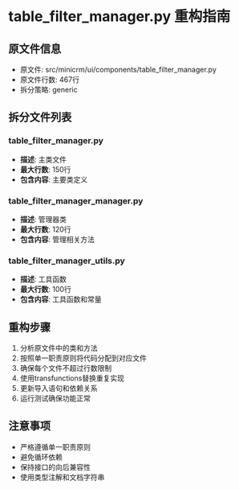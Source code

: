# table_filter_manager.py 重构指南

## 原文件信息
- 原文件: src/minicrm/ui/components/table_filter_manager.py
- 原文件行数: 467行
- 拆分策略: generic

## 拆分文件列表

### table_filter_manager.py
- **描述**: 主类文件
- **最大行数**: 150行
- **包含内容**: 主要类定义

### table_filter_manager_manager.py
- **描述**: 管理器类
- **最大行数**: 120行
- **包含内容**: 管理相关方法

### table_filter_manager_utils.py
- **描述**: 工具函数
- **最大行数**: 100行
- **包含内容**: 工具函数和常量

## 重构步骤

1. 分析原文件中的类和方法
2. 按照单一职责原则将代码分配到对应文件
3. 确保每个文件不超过行数限制
4. 使用transfunctions替换重复实现
5. 更新导入语句和依赖关系
6. 运行测试确保功能正常

## 注意事项

- 严格遵循单一职责原则
- 避免循环依赖
- 保持接口的向后兼容性
- 使用类型注解和文档字符串
